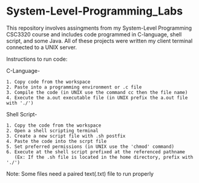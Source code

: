 # System-Level-Programming_Labs
This repository involves assingments from my System-Level Programming CSC3320 course and includes code programmed in C-language, shell script, and some Java. All of these projects were written my client terminal connected to a UNIX server.

Instructions to run code:

  C-Language-
  
    1. Copy code from the workspace
    2. Paste into a programming environment or .c file
    3. Compile the code (in UNIX use the command cc then the file name)
    4. Execute the a.out executable file (in UNIX prefix the a.out file with './')
    
  Shell Script-
    
    1. Copy the code from the workspace
    2. Open a shell scripting terminal
    3. Create a new script file with .sh postfix
    4. Paste the code into the scrpt file
    5. Set preferred permissions (in UNIX use the 'chmod' command)
    6. Execute at the shell script prefixed at the referenced pathname
       (Ex: If the .sh file is located in the home directory, prefix with './')

  Note: Some files need a paired text(.txt) file to run properly 
